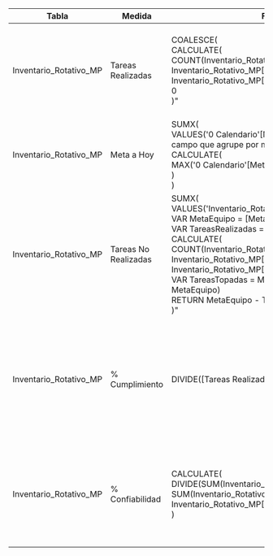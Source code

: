 | Tabla                  | Medida               | Formula                                                                                                                                                                                                                                                                                                                                                                                                                                             | Descripción                                                                                                                     | Carpeta |
|------------------------|----------------------|-----------------------------------------------------------------------------------------------------------------------------------------------------------------------------------------------------------------------------------------------------------------------------------------------------------------------------------------------------------------------------------------------------------------------------------------------------|---------------------------------------------------------------------------------------------------------------------------------|---------|
| Inventario_Rotativo_MP | Tareas Realizadas    | COALESCE(<br>    CALCULATE(<br>        COUNT(Inventario_Rotativo_MP[TASKDETAILKEY]),<br>        Inventario_Rotativo_MP[Folio Maximo] = 1,<br>        Inventario_Rotativo_MP[TASKTYPE] = ""CC"    ),<br>    0<br>)"                                                                                                                                                                                                                                  | Cuenta el número de tareas completadas del tipo ""CC"" que tienen el valor máximo de folio.                                     |         |
| Inventario_Rotativo_MP | Meta a Hoy           | SUMX(<br>    VALUES('0 Calendario'[Mes (MesAño)]), -- o el campo que agrupe por mes<br>    CALCULATE(<br>        MAX('0 Calendario'[Meta Diaria])<br>    )<br>)                                                                                                                                                                                                                                                                                     | Suma la meta diaria máxima de cada mes en el contexto actual.                                                                   |         |
| Inventario_Rotativo_MP | Tareas No Realizadas | SUMX(<br>    VALUES('Inventario_Rotativo_MP'[Equipo]),<br>    VAR MetaEquipo = [Meta a Hoy]<br>    VAR TareasRealizadas = <br>        CALCULATE(<br>            COUNT(Inventario_Rotativo_MP[TASKDETAILKEY]),<br>            Inventario_Rotativo_MP[Folio Maximo] = 1,<br>            Inventario_Rotativo_MP[TASKTYPE] = ""CC"        )<br>    VAR TareasTopadas = MIN(TareasRealizadas, MetaEquipo)<br>    RETURN MetaEquipo - TareasTopadas<br>)" | Calcula cuántas tareas no se realizaron por equipo, comparando la meta diaria por equipo con las tareas efectivamente           |         |
| Inventario_Rotativo_MP | % Cumplimiento       | DIVIDE([Tareas Realizadas], [Meta a Hoy])                                                                                                                                                                                                                                                                                                                                                                                                           | Calcula el porcentaje de cumplimiento comparando las tareas realmente realizadas contra la meta establecida hasta el día de hoy |         |
| Inventario_Rotativo_MP | % Confiabilidad      | CALCULATE(<br>    DIVIDE(SUM(Inventario_Rotativo_MP[CCDETAIL_QTY]), SUM(Inventario_Rotativo_MP[SYSQTY])),<br>    Inventario_Rotativo_MP[Folio Maximo] = 1<br>)                                                                                                                                                                                                                                                                                      | Calcula el porcentaje de confiabilidad del inventario rotativo, dividiendo la cantidad contada entre la cantidad del sistema.   |         |
